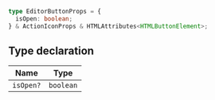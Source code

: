```ts
type EditorButtonProps = {
  isOpen: boolean;
} & ActionIconProps & HTMLAttributes<HTMLButtonElement>;
```

## Type declaration

| Name | Type |
| ------ | ------ |
| `isOpen?` | `boolean` |
